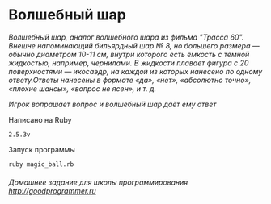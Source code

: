 # Волшебный шар


*Волшебный шар, аналог волшебного шара из фильма "Трасса 60". Внешне напоминающий бильярдный шар № 8, но большего размера — обычно диаметром 10-11 см, внутри которого есть ёмкость с тёмной жидкостью, например, чернилами. В жидкости плавает фигура с 20 поверхностями — икосаэдр, на каждой из которых нанесено по одному ответу.Ответы нанесены в формате «да», «нет», «абсолютно точно», «плохие шансы», «вопрос не ясен», и т. д.*


*Игрок вопрашает вопрос и волшебный шар даёт ему ответ*


Написано на Ruby
```
2.5.3v
```

Запуск программы
```
ruby magic_ball.rb
```


###### Домашнее задание для школы программирования http://goodprogrammer.ru